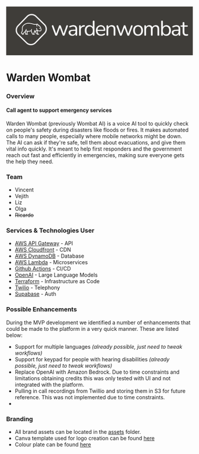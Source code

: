 ![Waden Wombat Logo](assets/branding/wide_logo.png)

# Warden Wombat

### Overview

#### Call agent to support emergency services
Warden Wombat (previously Wombat AI) is a voice AI tool to quickly check on people's safety during disasters like floods or fires. It makes automated calls to many people, especially where mobile networks might be down. The AI can ask if they're safe, tell them about evacuations, and give them vital info quickly. It's meant to help first responders and the government reach out fast and efficiently in emergencies, making sure everyone gets the help they need.

### Team
* Vincent
* Vejith
* Liz
* Olga
* ~~Ricardo~~

### Services & Technologies User

* [AWS API Gateway](https://aws.amazon.com/api-gateway/) - API
* [AWS Cloudfront](https://aws.amazon.com/cloudfront/) - CDN
* [AWS DynamoDB](https://aws.amazon.com/dynamodb/) - Database
* [AWS Lambda](https://aws.amazon.com/lambda/) - Microservices
* [Github Actions](https://github.com/features/actions) - CI/CD
* [OpenAI](https://openai.com/) - Large Language Models
* [Terraform](https://www.terraform.io/) - Infrastructure as Code
* [Twilio](https://www.twilio.com/) - Telephony
* [Supabase](https://supabase.io/) - Auth

### Possible Enhancements

During the MVP development we identified a number of enhancements that could be made to the platform in a very quick manner. These are listed below:

* Support for multiple languages *(already possible, just need to tweak workflows)*
* Support for keypad for people with hearing disabilities *(already possible, just need to tweak workflows)*
* Replace OpenAI with Amazon Bedrock. Due to time constraints and limitations obtaining credits this was only tested with UI and not integrated with the platform.
* Pulling in call recordings from Twillio and storing them in S3 for future reference. This was not implemented due to time constraints.
*

### Branding
- All brand assets can be located in the [assets](./assets) folder.
- Canva template used for logo creation can be found [here](https://www.canva.com/design/DAF0sIh1bco/jCpAsKwK_VQ6dd4Ne_WVug/edit?utm_content=DAF0sIh1bco&utm_campaign=designshare&utm_medium=link2&utm_source=sharebutton)
- Colour plate can be found [here](https://coolors.co/palette/fffcf2-ccc5b9-403d39-252422-eb5e28)
